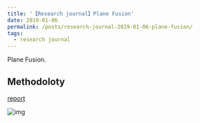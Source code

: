 ```yaml
---
title: '【Research journal】Plane Fusion'
date: 2019-01-06
permalink: /posts/research-journal-2019-01-06-plane-fusion/
tags:
  - research journal
---
```


Plane Fusion.

## Methodoloty

<a href="http://sunqinxuan.github.io/files/research-journal-2019-01-06-plane-fusion.pdf">report</a>

![img](https://sunqinxuan.github.io/images/posts-research-journal-2019-01-06-img1.png)





